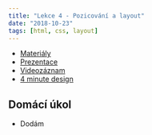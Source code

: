 ```yaml
---
title: "Lekce 4 - Pozicování a layout"
date: "2018-10-23"
tags: [html, css, layout]
---
```


- [Materiály](/materialy/lekce4.zip)
- [Prezentace](/prezentace/prezentace4.html)
- [Videozáznam](https://youtu.be/afhx2KhnqBk)
- [4 minute design](https://jgthms.com/web-design-in-4-minutes)

## Domácí úkol

* Dodám